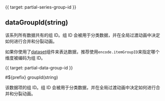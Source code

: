 {{ target: partial-series-group-id }}

## dataGroupId(string)

该系列所有数据共有的组 ID。组 ID 会被用于分类数据，并在全局过渡动画中决定如何进行合并和分裂动画。

如果你使用了[dataset](~dataset)组件来表达数据，推荐使用`encode.itemGroupID`来指定哪个维度被编码为组 ID。

{{ target: partial-data-group-id }}

#${prefix} groupId(string)

该数据项的组 ID。组 ID 会被用于分类数据，并在全局过渡动画中决定如何进行合并和分裂动画。
